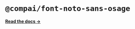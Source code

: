 # `@compai/font-noto-sans-osage`

[**Read the docs &rarr;**](https://components.ai/docs/typefaces/noto-sans-osage)
